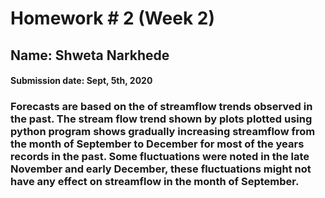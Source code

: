 # Homework # 2 (Week 2)
## Name: Shweta Narkhede
#### Submission date: Sept, 5th, 2020

### Forecasts are based on the of streamflow trends observed in the past. The stream flow trend shown by plots plotted using python program shows gradually increasing streamflow from the month of September to December for most of the years records in the past. Some fluctuations were noted in the late November and early December, these fluctuations might not have any effect on streamflow in the month of September. 
